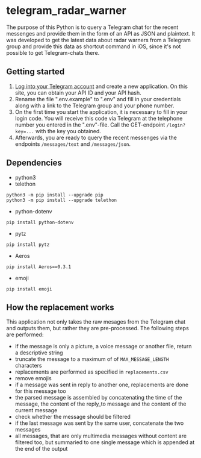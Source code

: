 # telegram_radar_warner

The purpose of this Python is to query a Telegram chat for the recent messenges and provide them in the form of an API as JSON and plaintext. It was developed to get the latest data about radar warners from a Telegram group and provide this data as shortcut command in iOS, since it's not possible to get Telegram-chats there. 

## Getting started
1) [Log into your Telegram account](https://my.telegram.org/) and create a new application. On this site, you can obtain your API ID and your API hash.
2) Rename the file ".env.example" to ".env" and fill in your credentials along with a link to the Telegram group and your phone number.
3) On the first time you start the application, it is necessary to fill in your login code. You will receive this code via Telegram at the telephone number you entered in the ".env"-file. Call the GET-endpoint `/login?key=...` with the key you obtained.
4) Afterwards, you are ready to query the recent messenges via the endpoints `/messages/text` and `/messages/json`. 

## Dependencies

- python3
- telethon
```
python3 -m pip install --upgrade pip
python3 -m pip install --upgrade telethon
``` 
- python-dotenv
```
pip install python-dotenv
```
- pytz
```
pip install pytz
```
- Aeros
```
pip install Aeros==0.3.1
```
- emoji
```
pip install emoji
```

## How the replacement works
This application not only takes the raw mesages from the Telegram chat and outputs them, but rather they are pre-processed. The following steps are performed:

- if the message is only a picture, a voice message or another file, return a descriptive string
- truncate the message to a maximum of of `MAX_MESSAGE_LENGTH` characters
- replacements are performed as specified in `replacements.csv`
- remove emojis
- if a message was sent in reply to another one, replacements are done for this message too
- the parsed message is assembled by concatenating the time of the message, the content of the reply_to message and the content of the current message
- check whether the message should be filtered
- if the last message was sent by the same user, concatenate the two messages
- all messages, that are only multimedia messages without content are filtered too, but summaried to one single message which is appended at the end of the output
